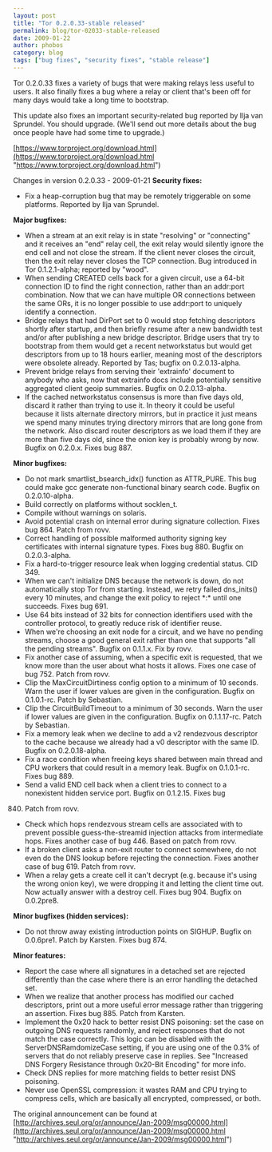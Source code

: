 ```yaml
---
layout: post
title: "Tor 0.2.0.33-stable released"
permalink: blog/tor-02033-stable-released
date: 2009-01-22
author: phobos
category: blog
tags: ["bug fixes", "security fixes", "stable release"]
---
```


Tor 0.2.0.33 fixes a variety of bugs that were making relays less useful
to users. It also finally fixes a bug where a relay or client that's
been off for many days would take a long time to bootstrap.

This update also fixes an important security-related bug reported by
Ilja van Sprundel. You should upgrade. (We'll send out more details
about the bug once people have had some time to upgrade.)

[https://www.torproject.org/download.html](https://www.torproject.org/download.html "https://www.torproject.org/download.html")

Changes in version 0.2.0.33 - 2009-01-21
**Security fixes:**

- Fix a heap-corruption bug that may be remotely triggerable on
 some platforms. Reported by Ilja van Sprundel.

**Major bugfixes:**

- When a stream at an exit relay is in state "resolving" or
 "connecting" and it receives an "end" relay cell, the exit relay
 would silently ignore the end cell and not close the stream. If
 the client never closes the circuit, then the exit relay never
 closes the TCP connection. Bug introduced in Tor 0.1.2.1-alpha;
 reported by "wood".
- When sending CREATED cells back for a given circuit, use a 64-bit
 connection ID to find the right connection, rather than an addr:port
 combination. Now that we can have multiple OR connections between
 the same ORs, it is no longer possible to use addr:port to uniquely
 identify a connection.
- Bridge relays that had DirPort set to 0 would stop fetching
 descriptors shortly after startup, and then briefly resume
 after a new bandwidth test and/or after publishing a new bridge
 descriptor. Bridge users that try to bootstrap from them would
 get a recent networkstatus but would get descriptors from up to
 18 hours earlier, meaning most of the descriptors were obsolete
 already. Reported by Tas; bugfix on 0.2.0.13-alpha.
- Prevent bridge relays from serving their 'extrainfo' document
 to anybody who asks, now that extrainfo docs include potentially
 sensitive aggregated client geoip summaries. Bugfix on
 0.2.0.13-alpha.
- If the cached networkstatus consensus is more than five days old,
 discard it rather than trying to use it. In theory it could be
 useful because it lists alternate directory mirrors, but in practice
 it just means we spend many minutes trying directory mirrors that
 are long gone from the network. Also discard router descriptors as
 we load them if they are more than five days old, since the onion
 key is probably wrong by now. Bugfix on 0.2.0.x. Fixes bug 887.

**Minor bugfixes:**

- Do not mark smartlist\_bsearch\_idx() function as ATTR\_PURE. This bug
 could make gcc generate non-functional binary search code. Bugfix
 on 0.2.0.10-alpha.
- Build correctly on platforms without socklen\_t.
- Compile without warnings on solaris.
- Avoid potential crash on internal error during signature collection.
 Fixes bug 864. Patch from rovv.
- Correct handling of possible malformed authority signing key
 certificates with internal signature types. Fixes bug 880.
 Bugfix on 0.2.0.3-alpha.
- Fix a hard-to-trigger resource leak when logging credential status.
 CID 349.
- When we can't initialize DNS because the network is down, do not
 automatically stop Tor from starting. Instead, we retry failed
 dns\_inits() every 10 minutes, and change the exit policy to reject
 \*:\* until one succeeds. Fixes bug 691.
- Use 64 bits instead of 32 bits for connection identifiers used with
 the controller protocol, to greatly reduce risk of identifier reuse.
- When we're choosing an exit node for a circuit, and we have
 no pending streams, choose a good general exit rather than one that
 supports "all the pending streams". Bugfix on 0.1.1.x. Fix by rovv.
- Fix another case of assuming, when a specific exit is requested,
 that we know more than the user about what hosts it allows.
 Fixes one case of bug 752. Patch from rovv.
- Clip the MaxCircuitDirtiness config option to a minimum of 10
 seconds. Warn the user if lower values are given in the
 configuration. Bugfix on 0.1.0.1-rc. Patch by Sebastian.
- Clip the CircuitBuildTimeout to a minimum of 30 seconds. Warn the
 user if lower values are given in the configuration. Bugfix on
 0.1.1.17-rc. Patch by Sebastian.
- Fix a memory leak when we decline to add a v2 rendezvous descriptor to
 the cache because we already had a v0 descriptor with the same ID.
 Bugfix on 0.2.0.18-alpha.
- Fix a race condition when freeing keys shared between main thread
 and CPU workers that could result in a memory leak. Bugfix on
 0.1.0.1-rc. Fixes bug 889.
- Send a valid END cell back when a client tries to connect to a
 nonexistent hidden service port. Bugfix on 0.1.2.15. Fixes bug
 840. Patch from rovv.
- Check which hops rendezvous stream cells are associated with to
 prevent possible guess-the-streamid injection attacks from
 intermediate hops. Fixes another case of bug 446. Based on patch
 from rovv.
- If a broken client asks a non-exit router to connect somewhere,
 do not even do the DNS lookup before rejecting the connection.
 Fixes another case of bug 619. Patch from rovv.
- When a relay gets a create cell it can't decrypt (e.g. because it's
 using the wrong onion key), we were dropping it and letting the
 client time out. Now actually answer with a destroy cell. Fixes
 bug 904. Bugfix on 0.0.2pre8.

**Minor bugfixes (hidden services):**

- Do not throw away existing introduction points on SIGHUP. Bugfix on
 0.0.6pre1. Patch by Karsten. Fixes bug 874.

**Minor features:**

- Report the case where all signatures in a detached set are rejected
 differently than the case where there is an error handling the
 detached set.
- When we realize that another process has modified our cached
 descriptors, print out a more useful error message rather than
 triggering an assertion. Fixes bug 885. Patch from Karsten.
- Implement the 0x20 hack to better resist DNS poisoning: set the
 case on outgoing DNS requests randomly, and reject responses that do
 not match the case correctly. This logic can be disabled with the
 ServerDNSRamdomizeCase setting, if you are using one of the 0.3%
 of servers that do not reliably preserve case in replies. See
 "Increased DNS Forgery Resistance through 0x20-Bit Encoding"
 for more info.
- Check DNS replies for more matching fields to better resist DNS
 poisoning.
- Never use OpenSSL compression: it wastes RAM and CPU trying to
 compress cells, which are basically all encrypted, compressed, or
 both.

The original announcement can be found at [http://archives.seul.org/or/announce/Jan-2009/msg00000.html](http://archives.seul.org/or/announce/Jan-2009/msg00000.html "http://archives.seul.org/or/announce/Jan-2009/msg00000.html")

